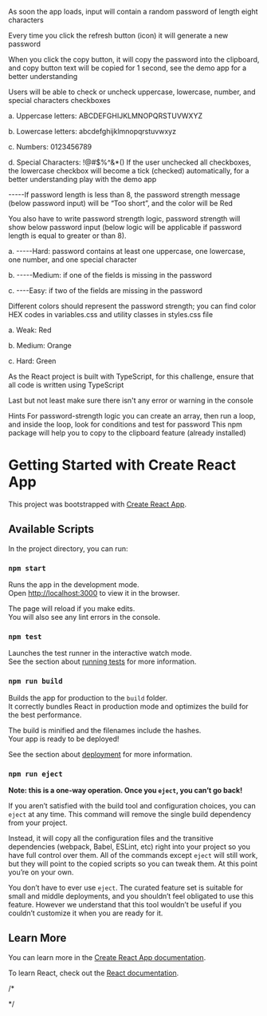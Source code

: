 As soon the app loads, input will contain a random password of length eight characters

Every time you click the refresh button (icon) it will generate a new password

When you click the copy button, it will copy the password into the clipboard, and copy button text will be copied for 1 second, see the demo app for a better understanding

Users will be able to check or uncheck uppercase, lowercase, number, and special characters checkboxes

a. Uppercase letters: ABCDEFGHIJKLMNOPQRSTUVWXYZ

b. Lowercase letters: abcdefghijklmnopqrstuvwxyz

c. Numbers: 0123456789

d. Special Characters: !@#$%^&*()
If the user unchecked all checkboxes, the lowercase checkbox will become a tick (checked) automatically, for a better understanding play with the demo app

-----If password length is less than 8, the password strength message (below password input) will be “Too short”, and the color will be Red

You also have to write password strength logic, password strength will show below password input (below logic will be applicable if password length is equal to greater or than 8).

a. -----Hard: password contains at least one uppercase, one lowercase, one number, and one special character

b. -----Medium: if one of the fields is missing in the password

c. ----Easy: if two of the fields are missing in the password

Different colors should represent the password strength; you can find color HEX codes in variables.css and utility classes in styles.css file

a. Weak: Red

b. Medium: Orange

c. Hard: Green

As the React project is built with TypeScript, for this challenge, ensure that all code is written using TypeScript

Last but not least make sure there isn't any error or warning in the console

Hints
For password-strength logic you can create an array, then run a loop, and inside the loop, look for conditions and test for password
This npm package will help you to copy to the clipboard feature (already installed)



# Getting Started with Create React App

This project was bootstrapped with [Create React App](https://github.com/facebook/create-react-app).

## Available Scripts

In the project directory, you can run:

### `npm start`

Runs the app in the development mode.\
Open [http://localhost:3000](http://localhost:3000) to view it in the browser.

The page will reload if you make edits.\
You will also see any lint errors in the console.

### `npm test`

Launches the test runner in the interactive watch mode.\
See the section about [running tests](https://facebook.github.io/create-react-app/docs/running-tests) for more information.

### `npm run build`

Builds the app for production to the `build` folder.\
It correctly bundles React in production mode and optimizes the build for the best performance.

The build is minified and the filenames include the hashes.\
Your app is ready to be deployed!

See the section about [deployment](https://facebook.github.io/create-react-app/docs/deployment) for more information.

### `npm run eject`

**Note: this is a one-way operation. Once you `eject`, you can’t go back!**

If you aren’t satisfied with the build tool and configuration choices, you can `eject` at any time. This command will remove the single build dependency from your project.

Instead, it will copy all the configuration files and the transitive dependencies (webpack, Babel, ESLint, etc) right into your project so you have full control over them. All of the commands except `eject` will still work, but they will point to the copied scripts so you can tweak them. At this point you’re on your own.

You don’t have to ever use `eject`. The curated feature set is suitable for small and middle deployments, and you shouldn’t feel obligated to use this feature. However we understand that this tool wouldn’t be useful if you couldn’t customize it when you are ready for it.

## Learn More

You can learn more in the [Create React App documentation](https://facebook.github.io/create-react-app/docs/getting-started).

To learn React, check out the [React documentation](https://reactjs.org/).

/*

*/
